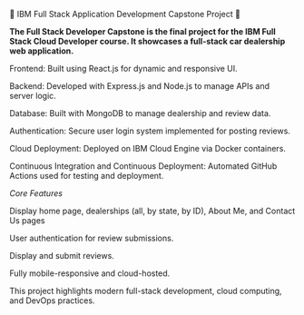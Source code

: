 🚀 IBM Full Stack Application Development Capstone Project 🚀

**The Full Stack Developer Capstone is the final project for the IBM Full Stack Cloud Developer course. It showcases a full-stack car dealership web application.**

Frontend: Built using React.js for dynamic and responsive UI.

Backend: Developed with Express.js and Node.js to manage APIs and server logic.

Database: Built with MongoDB to manage dealership and review data.

Authentication: Secure user login system implemented for posting reviews.

Cloud Deployment: Deployed on IBM Cloud Engine via Docker containers.

Continuous Integration and Continuous Deployment: Automated GitHub Actions used for testing and deployment.

_Core Features_

Display home page, dealerships (all, by state, by ID), About Me, and Contact Us pages

User authentication for review submissions.

Display and submit reviews.

Fully mobile-responsive and cloud-hosted.

This project highlights modern full-stack development, cloud computing, and DevOps practices.
